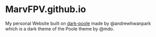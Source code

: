 # MarvFPV.github.io
My personal Website built on [dark-poole](https://github.com/andrewhwanpark/dark-poole/tree/master) made by @andrewhwanpark which is a dark theme of the Poole theme by @mdo.
